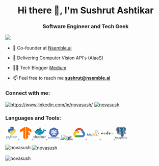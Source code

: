 <h1 align="center">Hi there 👋, I'm Sushrut Ashtikar</h1>
<h3 align="center">Software Engineer and Tech Geek</h3>

![](https://komarev.com/ghpvc/?username=novasush)


- 🔭 Co-founder at [Nsemble.ai](https://nsemble.ai/)

- 🌱 Delivering Computer Vision API's (AIaaS)

- 👨‍💻 Tech Blogger [Medium](https://medium.com/@novasush)

- 📫 Feel free to reach me **sushrut@nsemble.ai**

<h3 align="left">Connect with me:</h3>
<p align="left">
<a href="https://www.linkedin.com/in/novasush/" target="blank"><img align="center" src="https://raw.githubusercontent.com/rahuldkjain/github-profile-readme-generator/master/src/images/icons/Social/linked-in-alt.svg" alt="https://www.linkedin.com/in/novasush/" height="30" width="40" /></a>
<a href="https://instagram.com/novasush" target="blank"><img align="center" src="https://raw.githubusercontent.com/rahuldkjain/github-profile-readme-generator/master/src/images/icons/Social/instagram.svg" alt="novasush" height="30" width="40" /></a>
</p>

<h3 align="left">Languages and Tools:</h3>
<p align="left"> 
<a href="https://www.python.org/" target="_blank"> <img src="https://raw.githubusercontent.com/devicons/devicon/master/icons/python/python-original-wordmark.svg" alt="python" width="40" height="40"/> </a>
<a href="https://tensorflow.org/" target="_blank"> <img src="https://raw.githubusercontent.com/devicons/devicon/master/icons/tensorflow/tensorflow-original.svg" alt="tensorflow" width="40" height="40"/> </a>
<a href="https://www.docker.com/" target="_blank"> <img src="https://raw.githubusercontent.com/devicons/devicon/master/icons/docker/docker-original-wordmark.svg" alt="docker" width="40" height="40"/> </a> <a href="https://kubernetes.io" target="_blank"> <img src="https://raw.githubusercontent.com/devicons/devicon/master/icons/kubernetes/kubernetes-plain-wordmark.svg" alt="kubernetes" width="40" height="40"/> </a> 
<a href="https://git-scm.com/" target="_blank"> <img src="https://www.vectorlogo.zone/logos/git-scm/git-scm-icon.svg" alt="git" width="40" height="40"/> </a> 
<a href="https://cloud.google.com" target="_blank"> <img src="https://raw.githubusercontent.com/devicons/devicon/master/icons/googlecloud/googlecloud-original.svg" alt="googlecloud" width="40" height="40"/> </a> 
<a href="https://www.mysql.com/" target="_blank"> <img src="https://raw.githubusercontent.com/devicons/devicon/master/icons/mysql/mysql-original-wordmark.svg" alt="mysql" width="40" height="40"/> </a> <a href="https://nodejs.org" target="_blank"> <img src="https://raw.githubusercontent.com/devicons/devicon/master/icons/nodejs/nodejs-original-wordmark.svg" alt="nodejs" width="40" height="40"/> </a> <a href="https://www.postgresql.org" target="_blank"> <img src="https://raw.githubusercontent.com/devicons/devicon/master/icons/postgresql/postgresql-original-wordmark.svg" alt="postgresql" width="40" height="40"/> </a></p>

<p><img align="left" src="https://github-readme-stats.vercel.app/api/top-langs?username=novasush&show_icons=true&locale=en&layout=compact" alt="novasush" /></p>

<p>&nbsp;<img align="center" src="https://github-readme-stats.vercel.app/api?username=novasush&show_icons=true&locale=en" alt="novasush" /></p>

<p><img align="center" src="https://github-readme-streak-stats.herokuapp.com/?user=novasush&" alt="novasush" /></p>
